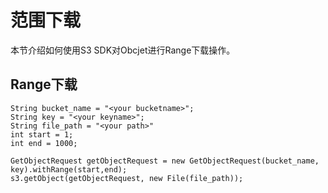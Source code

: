 # 范围下载

本节介绍如何使用S3 SDK对Obcjet进行Range下载操作。

## Range下载
```
String bucket_name = "<your bucketname>";
String key = "<your keyname>";
String file_path = "<your path>" 
int start = 1;
int end = 1000;
	    
GetObjectRequest getObjectRequest = new GetObjectRequest(bucket_name, key).withRange(start,end);
s3.getObject(getObjectRequest, new File(file_path));
```

